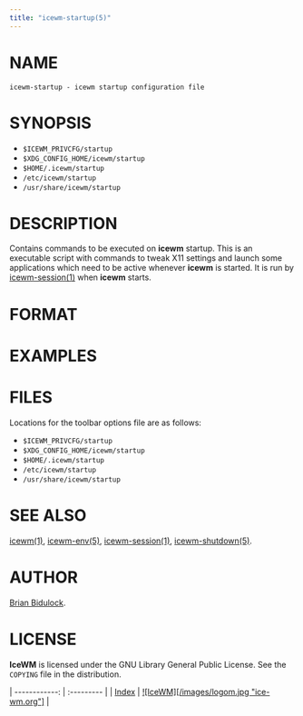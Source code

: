 ```yaml
---
title: "icewm-startup(5)"
---
```

# NAME

    icewm-startup - icewm startup configuration file

# SYNOPSIS

- `$ICEWM_PRIVCFG/startup`
- `$XDG_CONFIG_HOME/icewm/startup`
- `$HOME/.icewm/startup`
- `/etc/icewm/startup`
- `/usr/share/icewm/startup`

# DESCRIPTION

Contains commands to be executed on **icewm** startup.  This is an
executable script with commands to tweak X11 settings and launch some
applications which need to be active whenever **icewm** is started.
It is run by [icewm-session(1)](icewm-session.md) when **icewm** starts.

# FORMAT

# EXAMPLES

# FILES

Locations for the toolbar options file are as follows:

- `$ICEWM_PRIVCFG/startup`
- `$XDG_CONFIG_HOME/icewm/startup`
- `$HOME/.icewm/startup`
- `/etc/icewm/startup`
- `/usr/share/icewm/startup`

# SEE ALSO

[icewm(1)](icewm.md),
[icewm-env(5)](icewm-env.md),
[icewm-session(1)](icewm-session.md),
[icewm-shutdown(5)](icewm-shutdown.md).

# AUTHOR

[Brian Bidulock](mailto:bidulock@openss7.org).

# LICENSE

**IceWM** is licensed under the GNU Library General Public License.
See the `COPYING` file in the distribution.

| ------------: | :--------- |
| [Index](/man) | [![IceWM][/images/logom.jpg "ice-wm.org"]](https://ice-wm.org "ice-wm.org") |
